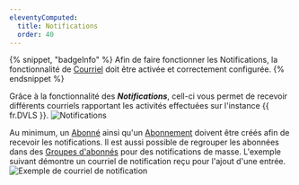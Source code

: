 ```yaml
---
eleventyComputed:
  title: Notifications
  order: 40
---
```

{% snippet, "badgeInfo" %}
Afin de faire fonctionner les Notifications, la fonctionnalité de [Courriel](/fr/server/web-interface/administration/configuration/server-settings/general/email/) doit être activée et correctement configurée.
{% endsnippet %}

Grâce à la fonctionnalité des ***Notifications***, cell-ci vous permet de recevoir différents courriels rapportant les activités effectuées sur l'instance {{ fr.DVLS }}.
![Notifications](https://cdnweb.devolutions.net/docs/fr/server/ServerOp8144.png)

Au minimum, un [Abonné](/fr/server/web-interface/administration/security-management/notifications/subscribers/) ainsi qu'un [Abonnement](/fr/server/web-interface/administration/security-management/notifications/subscriptions/) doivent être créés afin de recevoir les notifications. Il est aussi possible de regrouper les abonnées dans des [Groupes d'abonnés](/fr/server/web-interface/administration/security-management/notifications/subscriber-groups/) pour des notifications de masse.
L'exemple suivant démontre un courriel de notification reçu pour l'ajout d'une entrée.
![Exemple de courriel de notification](https://cdnweb.devolutions.net/docs/fr/server/ServerOp8150.png)

